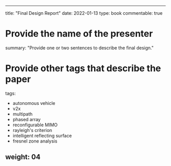 
---
title: "Final Design Report"
date: 2022-01-13
type: book
commentable: true

# Provide the name of the presenter
summary: "Provide one or two sentences to describe the final design."

# Provide other tags that describe the paper
tags:
- autonomous vehicle
- v2x
- multipath
- phased array
- reconfigurable MIMO
- rayleigh's criterion
- intelligent reflecting surface
- fresnel zone analysis

weight: 04
---
